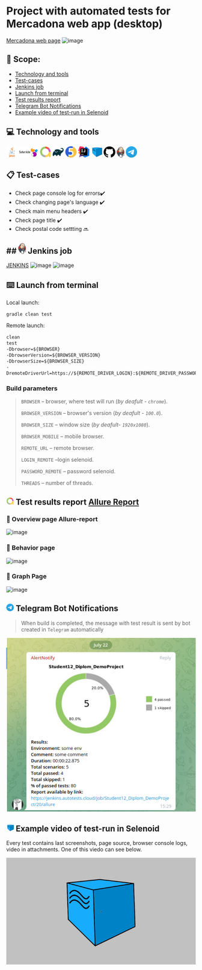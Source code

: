 # Project with automated tests for Mercadona web app (desktop)
[Mercadona web page](https://www.mercadona.es/)
![image](https://user-images.githubusercontent.com/65370123/180198794-47f0d92e-321a-4890-ae74-431a715fc8ec.png)

## :page_with_curl: Scope:

- <a href="#computer-сode_stack">Technology and tools</a>
- <a href="#clipboard-Test-cases">Test-cases</a>
- <a href="#Jenkins-job">Jenkins job</a>
- <a href="#keyboard-launch-from-terminal">Launch from terminal</a>
- <a href="#bar_chart-Test-results-report">Test results report</a>
- <a href="#robot-Telegram">Telegram Bot Notifications</a>
- <a href="#film_projector-Example-video-of-test-run-in-Selenoid">Example video of test-run in Selenoid</a>

## :computer: Technology and tools
<p align="left"> 
<img width="6%" title="Java" src="images/java-logo-vector.png">
<img width="10%" title="Selenide" src="images/selenide-logo-big.png">
<img width="6%" title="Allure Report" src="images/allurereport-logo.png">
<img width="6%" title="Gradle" src="images/gradle-knowledge-graph-logo.png">
<img width="6%" title="JUnit5" src="images/junit5-logo.png">
<img width="6%" title="IntelliJ IDEA" src="images/IntelliJ_IDEA_Icon.svg.png">
<img width="6%" title="Selenoid" src="images/selenoid-logo.png">
<img width="6%" title="GitHub" src="images/github-logo.png">
<img width="4%" title="Jenkins" src="images/jenkins-logo.png">
<img width="6%" title="Telegram" src="images/Telegram_2019_Logo.svg.png">
</p>

## :clipboard: Test-cases
- Check page console log for errors:heavy_check_mark:
- Check changing page's language :heavy_check_mark:
- Check main menu headers :heavy_check_mark:
- Check page title :heavy_check_mark:
- Check postal code settting :soon:

## ## <img width="4%" title="Allure Report" src="images/jenkins-logo.png"> Jenkins job
[JENKINS](https://jenkins.autotests.cloud/job/Student12_Diplom_DemoProject/)
![image](https://user-images.githubusercontent.com/65370123/180200201-86bbc089-6907-4a0d-8c20-423c930c7cee.png)
![image](https://user-images.githubusercontent.com/65370123/180200851-987bedd8-f403-4138-a058-3a375efac674.png)


## :keyboard: Launch from terminal
Local launch:
```
gradle clean test
```


Remote launch:
```
clean
test
-Dbrowser=${BROWSER}
-DbrowserVersion=${BROWSER_VERSION}
-DbrowserSize=${BROWSER_SIZE}
-DremoteDriverUrl=https://${REMOTE_DRIVER_LOGIN}:${REMOTE_DRIVER_PASSWORD}@${REMOTE_DRIVER_URL}/wd/hub/
```
### Build parameters

> <code>BROWSER</code> – browser, where test will run (_by deafult - <code>chrome</code>_).
>
> <code>BROWSER_VERSION</code> – browser's version (_by deafult - <code>100.0</code>_).
>
> <code>BROWSER_SIZE</code> – window size (_by deafult- <code>1920x1080</code>_).
> 
> <code>BROWSER_MOBILE</code> – mobile browser.
>
> <code>REMOTE_URL</code> – remote browser.
> 
> <code>LOGIN_REMOTE</code> –login selenoid.
> 
> <code>PASSWORD_REMOTE</code> – password selenoid.
> 
> <code>THREADS</code> – number of threads.

## <img width="4%" title="Allure Report" src="images/allurereport-logo.png"> Test results report [Allure Report](https://jenkins.autotests.cloud/job/Student12_Diplom_DemoProject/14/allure/)

### :pushpin: Overview page Allure-report

![image](https://user-images.githubusercontent.com/65370123/180204572-c68358b8-285f-458a-9577-744ce8d17815.png)

### :pushpin: Behavior page

![image](https://user-images.githubusercontent.com/65370123/180204881-6121bc72-95aa-4a01-ab15-81627ad6b970.png)


### :pushpin: Graph Page

![image](https://user-images.githubusercontent.com/65370123/180205230-8fdce665-70f7-4721-8de3-52b776ca6dc5.png)



## <img width="4%" title="Telegram" src="images/Telegram_2019_Logo.svg.png"> Telegram Bot Notifications

> When build is completed,  the message with test result is sent by bot created in <code>Telegram</code> automatically 

<img title="Telegram Notifications" src="images/telegramnotify.png">



## <img width="4%" title="Telegram" src="images/selenoid-logo.png"> Example video of test-run in Selenoid

Every test contains last screenshots, page source, browser console logs, video in attachments. One of this viedo can see below.
<p align="center">
<img title="Selenoid Video" src="images/для демо проекта.gif">
</p>
